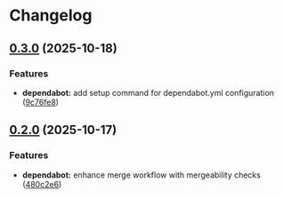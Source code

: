 # Changelog

## [0.3.0](https://github.com/elct9620/claudekit/compare/dependabot-v0.2.0...dependabot-v0.3.0) (2025-10-18)


### Features

* **dependabot:** add setup command for dependabot.yml configuration ([9c76fe8](https://github.com/elct9620/claudekit/commit/9c76fe8fbea635e151763bb95fc8271aebf44f5d))

## [0.2.0](https://github.com/elct9620/claudekit/compare/dependabot-v0.1.0...dependabot-v0.2.0) (2025-10-17)


### Features

* **dependabot:** enhance merge workflow with mergeability checks ([480c2e6](https://github.com/elct9620/claudekit/commit/480c2e601a8c71ab40ee67e4d514fcd7712eb21b))

